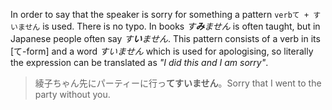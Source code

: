 In order to say that the speaker is sorry for something a pattern `verbて + すいません` is used. There is no typo. In books *す**み**ません* is often taught, but in Japanese people often say *す**い**ません*. This pattern consists of a verb in its [て-form] and a word *すいません* which is used for apologising, so literally the expression can be translated as *"I did this and I am sorry"*.
>綾子ちゃん先にパーティーに行っ**てすいません**。Sorry that I went to the party without you.